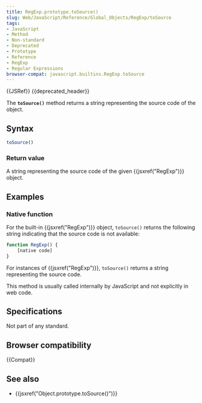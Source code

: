 ```yaml
---
title: RegExp.prototype.toSource()
slug: Web/JavaScript/Reference/Global_Objects/RegExp/toSource
tags:
- JavaScript
- Method
- Non-standard
- Deprecated
- Prototype
- Reference
- RegExp
- Regular Expressions
browser-compat: javascript.builtins.RegExp.toSource
---
```

{{JSRef}} {{deprecated_header}}

The **`toSource()`** method returns a string representing the source code of the
object.

## Syntax

```js
toSource()
```

### Return value

A string representing the source code of the given {{jsxref("RegExp")}}
object.

## Examples

### Native function

For the built-in {{jsxref("RegExp")}} object, `toSource()` returns the
following string indicating that the source code is not available:

```js
function RegExp() {
    [native code]
}
```

For instances of {{jsxref("RegExp")}}, `toSource()` returns a string
representing the source code.

This method is usually called internally by JavaScript and not explicitly in web
code.

## Specifications

Not part of any standard.

## Browser compatibility

{{Compat}}

## See also

- {{jsxref("Object.prototype.toSource()")}}
